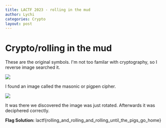 ```yaml
---
title: LACTF 2023 - rolling in the mud
author: Lychi
categories: Crypto
layout: post
---
```


# Crypto/rolling in the mud

These are the original symbols. I'm not too familar with cryptography, so I reverse image searched it.

![](https://i.imgur.com/IX7o9QA.png)

I found an image called the masonic or pigpen cipher.

![](https://i.imgur.com/v3pO6tA.png)

It was there we discovered the image was just rotated. Afterwards it was deciphered correctly.

**Flag Solution:**
lactf{rolling_and_rolling_and_rolling_until_the_pigs_go_home}